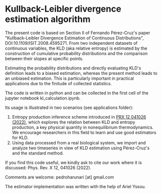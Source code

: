 # Kullback-Leibler divergence estimation algorithm

The present code is based on Section II of Fernando Pérez-Cruz's paper "Kullback-Leibler Divergence Estimation of Continuous Distributions", DOI:10.1109/ISIT.2008.4595271. From two independent datasets of continuous variables, the KLD (aka relative entropy) is estimated by the construction of cumulative probability distributions and the comparison between their slopes at specific points.

Estimating the probability distributions and directly evaluating KLD's definition leads to a biased estimation, whereas the present method leads to an unbiased estimation. This is particularly important in practical applications due to the finitude of collected statistics.

The code is written in python and can be collected in the first cell of the jupyter notebook kl_calculation.ipynb.

Its usage is illustrated in two scenarios (see applications folder):
  1. Entropy production inference scheme introduced in [PRX 12 041026 (2022)](https://journals.aps.org/prx/abstract/10.1103/PhysRevX.12.041026), which explores the relation between KLD and entropy production, a key physical quantity in nonequilibrium thermodynamics. We encourage researchers in this field to learn and use good estimators for KLD.
  2. Using data processed from a real biological system, we import and analyze two timeseries in view of KLD estimation using Pérez-Cruz's and the standard method.

If you find this code useful, we kindly ask to cite our work where it is discussed: Phys. Rev. X 12, 041026 (2022).


Comments are welcome: pedroharunari [at] gmail.com

The estimator implementation was written with the help of Ariel Yssou.
